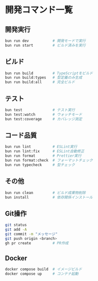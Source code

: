 # 開発コマンド一覧

## 開発実行
```bash
bun run dev           # 開発モードで実行
bun run start         # ビルド済みを実行
```

## ビルド
```bash
bun run build         # TypeScriptをビルド
bun run build:types   # 型定義のみ生成
bun run build:all     # 完全ビルド
```

## テスト
```bash
bun test              # テスト実行
bun test:watch        # ウォッチモード
bun test:coverage     # カバレッジ測定
```

## コード品質
```bash
bun run lint          # ESLint実行
bun run lint:fix      # ESLint自動修正
bun run format        # Prettier実行
bun run format:check  # フォーマットチェック
bun run typecheck     # 型チェック
```

## その他
```bash
bun run clean         # ビルド成果物削除
bun install           # 依存関係インストール
```

## Git操作
```bash
git status
git add -A
git commit -m "メッセージ"
git push origin <branch>
gh pr create          # PR作成
```

## Docker
```bash
docker compose build  # イメージビルド
docker compose up     # コンテナ起動
```